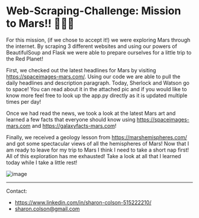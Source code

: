 # Web-Scraping-Challenge: Mission to Mars!! 👩🏻‍🚀

For this mission, (if we chose to accept it!) we were exploring Mars through the internet. By scraping 3 different websites and using our powers of BeautifulSoup and Flask we were able to prepare ourselves for a little trip to the Red Planet!

First, we checked out the latest headlines for Mars by visiting https://spaceimages-mars.com/. Using our code we are able to pull the daily headlines and description paragraph. Today, Sherlock and Watson go to space! You can read about it in the attached pic and if you would like to know more feel free to look up the app.py directly as it is updated multiple times per day!

Once we had read the news, we took a look at the latest Mars art and learned a few facts that everyone should know using https://spaceimages-mars.com and https://galaxyfacts-mars.com!

Finally, we received a geology lesson from https://marshemispheres.com/ and got some spectacular views of all the hemispheres of Mars! Now that I am ready to leave for my trip to Mars I think I need to take a short nap first! All of this exploration has me exhausted! Take a look at all that I learned today while I take a little rest!

![image](https://user-images.githubusercontent.com/83737584/132793505-f6ee3026-53d8-4232-b780-81cff5fd0b87.png)
<hr>
Contact:

* https://www.linkedin.com/in/sharon-colson-515222210/
* sharon.colson@gmail.com
